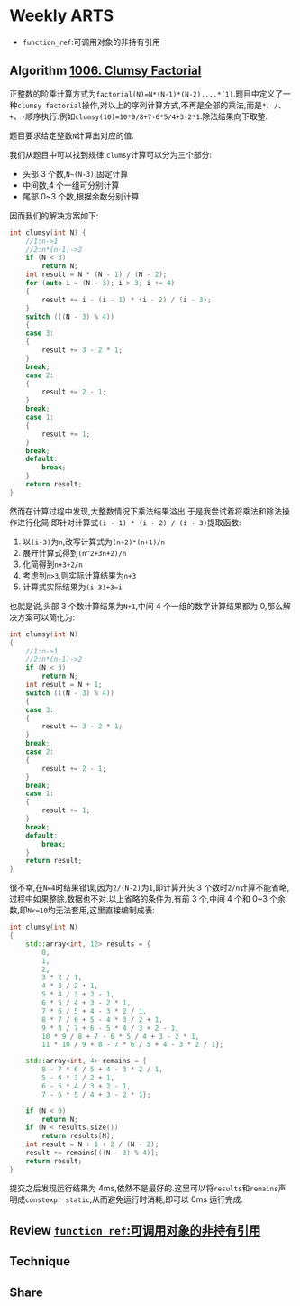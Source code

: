 # Weekly ARTS

- `function_ref`:可调用对象的非持有引用

## Algorithm [1006. Clumsy Factorial](https://leetcode.com/problems/clumsy-factorial/)

正整数的阶乘计算方式为`factorial(N)=N*(N-1)*(N-2)....*(1)`.题目中定义了一种`clumsy factorial`操作,对以上的序列计算方式,不再是全部的乘法,而是`*`、`/`、`+`、`-`顺序执行.例如`clumsy(10)=10*9/8+7-6*5/4+3-2*1`.除法结果向下取整.

题目要求给定整数`N`计算出对应的值.

我们从题目中可以找到规律,`clumsy`计算可以分为三个部分:

- 头部 3 个数,`N~(N-3)`,固定计算
- 中间数,4 个一组可分别计算
- 尾部 0~3 个数,根据余数分别计算

因而我们的解决方案如下:

```C++
int clumsy(int N) {
    //1:n->1
    //2:n*(n-1)->2
    if (N < 3)
        return N;
    int result = N * (N - 1) / (N - 2);
    for (auto i = (N - 3); i > 3; i += 4)
    {
        result += i - (i - 1) * (i - 2) / (i - 3);
    }
    switch (((N - 3) % 4))
    {
    case 3:
    {
        result += 3 - 2 * 1;
    }
    break;
    case 2:
    {
        result += 2 - 1;
    }
    break;
    case 1:
    {
        result += 1;
    }
    break;
    default:
        break;
    }
    return result;
}
```

然而在计算过程中发现,大整数情况下乘法结果溢出,于是我尝试着将乘法和除法操作进行化简,即针对计算式`(i - 1) * (i - 2) / (i - 3)`提取函数:

1. 以`(i-3)`为`n`,改写计算式为`(n+2)*(n+1)/n`
2. 展开计算式得到`(n^2+3n+2)/n`
3. 化简得到`n+3+2/n`
4. 考虑到`n>3`,则实际计算结果为`n+3`
5. 计算式实际结果为`(i-3)+3=i`

也就是说,头部 3 个数计算结果为`N+1`,中间 4 个一组的数字计算结果都为 0,那么解决方案可以简化为:

```C++
int clumsy(int N)
{
    //1:n->1
    //2:n*(n-1)->2
    if (N < 3)
        return N;
    int result = N + 1;
    switch (((N - 3) % 4))
    {
    case 3:
    {
        result += 3 - 2 * 1;
    }
    break;
    case 2:
    {
        result += 2 - 1;
    }
    break;
    case 1:
    {
        result += 1;
    }
    break;
    default:
        break;
    }
    return result;
}
```

很不幸,在`N=4`时结果错误,因为`2/(N-2)`为`1`,即计算开头 3 个数时`2/n`计算不能省略,过程中如果整除,数据也不对.以上省略的条件为,有前 3 个,中间 4 个和 0~3 个余数,即`N<=10`均无法套用,这里直接编制成表:

```C++
int clumsy(int N)
{
    std::array<int, 12> results = {
        0,
        1,
        2,
        3 * 2 / 1,
        4 * 3 / 2 + 1,
        5 * 4 / 3 + 2 - 1,
        6 * 5 / 4 + 3 - 2 * 1,
        7 * 6 / 5 + 4 - 3 * 2 / 1,
        8 * 7 / 6 + 5 - 4 * 3 / 2 + 1,
        9 * 8 / 7 + 6 - 5 * 4 / 3 + 2 - 1,
        10 * 9 / 8 + 7 - 6 * 5 / 4 + 3 - 2 * 1,
        11 * 10 / 9 + 8 - 7 * 6 / 5 + 4 - 3 * 2 / 1};

    std::array<int, 4> remains = {
        8 - 7 * 6 / 5 + 4 - 3 * 2 / 1,
        5 - 4 * 3 / 2 + 1,
        6 - 5 * 4 / 3 + 2 - 1,
        7 - 6 * 5 / 4 + 3 - 2 * 1};

    if (N < 0)
        return N;
    if (N < results.size())
        return results[N];
    int result = N + 1 + 2 / (N - 2);
    result += remains[((N - 3) % 4)];
    return result;
}
```

提交之后发现运行结果为 4ms,依然不是最好的.这里可以将`results`和`remains`声明成`constexpr static`,从而避免运行时消耗,即可以 0ms 运行完成.

## Review [`function_ref`:可调用对象的非持有引用](function_ref.md)

## Technique

## Share
